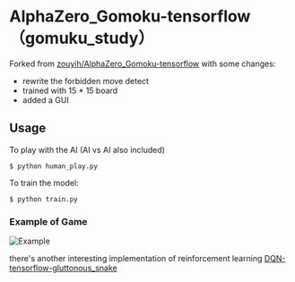 # AlphaZero_Gomoku-tensorflow （gomuku_study）

Forked from [zouyih/AlphaZero_Gomoku-tensorflow](https://github.com/zouyih/AlphaZero_Gomoku-tensorflow) with some changes:  

* rewrite the forbidden move detect
* trained with 15 * 15 board
* added a GUI

## Usage
To play with the AI (AI vs AI also included)

	$ python human_play.py
	
To train the model:

	$ python train.py


### Example of Game

![Example](https://i.imgur.com/fTZAAoB.png)  

there's another interesting implementation of reinforcement learning [DQN-tensorflow-gluttonous_snake](https://github.com/zouyih/DQN-tensorflow-gluttonous_snake)
